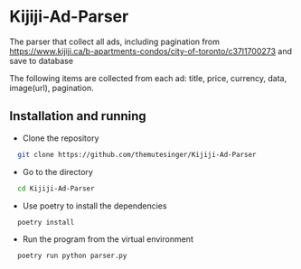 
# Kijiji-Ad-Parser

The parser that collect all ads, including pagination from https://www.kijiji.ca/b-apartments-condos/city-of-toronto/c37l1700273 and save to database

The following items are collected from each ad: title,
price,
currency,
data,
image(url),
pagination.

## Installation and running

- Clone the repository

```bash
  git clone https://github.com/themutesinger/Kijiji-Ad-Parser
```

- Go to the directory
```bash
  cd Kijiji-Ad-Parser
```

- Use poetry to install the dependencies
```bash
  poetry install
```

- Run the program from the virtual environment
```bash
  poetry run python parser.py
```
